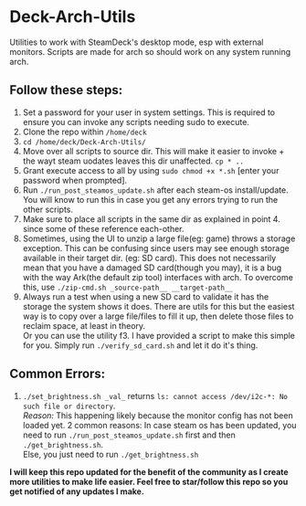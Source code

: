 # Deck-Arch-Utils
Utilities to work with SteamDeck's desktop mode, esp with external monitors. Scripts are made for arch so should work on any system running arch.

## Follow these steps:
1. Set a password for your user in system settings. This is required to ensure you can invoke any scripts needing sudo to execute.
2. Clone the repo within `/home/deck`
3. `cd /home/deck/Deck-Arch-Utils/`
4. Move over all scripts to source dir. This will make it easier to invoke + the wayt steam uodates leaves this dir unaffected. `cp * ..`
5. Grant execute access to all by using `sudo chmod +x *.sh` [enter your password when prompted].
5. Run `./run_post_steamos_update.sh` after each steam-os install/update. You will know to run this in case you get any errors trying to run the other scripts.
6. Make sure to place all scripts in the same dir as explained in point 4. since some of these reference each-other.
7. Sometimes, using the UI to unzip a large file(eg: game) throws a storage exception. This can be confusing since users may see enough storage available in their target dir. (eg: SD card). This does not necessarily mean that you have a damaged SD card(though you may), it is a bug with the way Ark(the default zip tool) interfaces with arch. To overcome this, use `./zip-cmd.sh _source-path__ __target-path__`
8. Always run a test when using a new SD card to validate it has the storage the system shows it does. There are utils for this but the easiest way is to copy over a large file/files to fill it up, then delete those files to reclaim space, at least in theory.
<br> Or you can use the utility f3. I have provided a script to make this simple for you. Simply run `./verify_sd_card.sh` and let it do it's thing.

## Common Errors:
1. `./set_brightness.sh _val_` returns `ls: cannot access /dev/i2c-*: No such file or directory`. 
<br><i>Reason: </i>
This happening likely because the monitor config has not been loaded yet. 2 common reasons: In case steam os has been updated, you need to run `./run_post_steamos_update.sh` first and then `./get_brightness.sh`. <br>Else, you just need to run `./get_brightness.sh`

<b> I will keep this repo updated for the benefit of the community as I create more utilities to make life easier. Feel free to star/follow this repo so you get notified of any updates I make.
